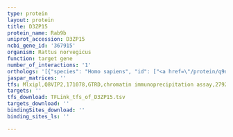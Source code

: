 ```yaml
---
type: protein
layout: protein
title: D3ZP15
protein_name: Rab9b
uniprot_accession: D3ZP15
ncbi_gene_id: '367915'
organism: Rattus norvegicus
function: target gene
number_of_interactions: '1'
orthologs: '[{"species": "Homo sapiens", "id": ["<a href=\"/protein/q9np90\">Q9NP90</a>"]}, {"species": "Danio rerio", "id": ["<a href=\"/protein/e7f8g0\">E7F8G0</a>"]}, {"species": "Mus musculus", "id": ["<a href=\"/protein/q8bhh2\">Q8BHH2</a>"]}, {"species": "Drosophila melanogaster", "id": ["<a href=\"/protein/q9viw6\">Q9VIW6</a>"]}]'
jaspar_matrices: ''
tfs: Mlxipl,Q8VIP2,171078,GTRD,chromatin immunoprecipitation assay,27924024%5Buid%5D,No
targets: ''
tfs_download: TFLink_tfs_of_D3ZP15.tsv
targets_download: ''
bindingSites_download: ''
binding_sites_ls: ''

---
```

